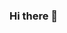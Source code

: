### Hi there 👋

<!--
¡Hola! Soy Paula, Ingeniera Química especializada en el desarrollo y aplicación de técnicas analíticas de control de medicamentos.

Actualmente trabajo desde hace ya 7 años en un laboratorio desarrollando y transfiriendo métodos de control de materias primas y productos terminados de la industria farmacéutica.
Me desempeño en un equipo interdisciplinario con profesionales de distintas áreas y diferentes edades.

Recientemente luego de terminar un bootcamp de Análisis de Datos, descubrí lo fascinante del tema y la cantidad de oportunidades que existen a partir de los datos y el buen manejo de los mismos.

Me interesan los desafíos creativos, la optimización de los procesos, el aprendizaje continuo entre otras cosas.

¡Muchas gracias!
-->
